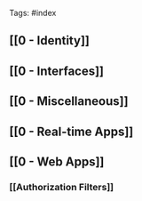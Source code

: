 Tags: #index

## [[0 - Identity]]

## [[0 - Interfaces]]

## [[0  - Miscellaneous]]

## [[0 - Real-time Apps]]

## [[0 - Web Apps]]
### [[Authorization Filters]]

